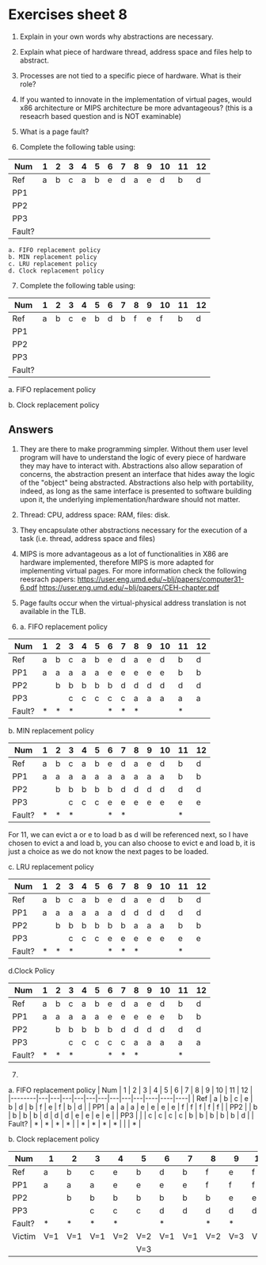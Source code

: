 # Exercises sheet 8


1. Explain in your own words why abstractions are necessary.

2. Explain what piece of hardware thread, address space and files help to abstract.

3. Processes are not tied to a specific piece of hardware. What is their role?

4. If you wanted to innovate in the implementation of virtual pages, would x86 architecture or MIPS architecture be more advantageous? (this is a reseacrh based question and is NOT examinable)

5. What is a page fault?

6. Complete the following table using: 

| Num    | 1 | 2 | 3 | 4 | 5 | 6 | 7 | 8 | 9 | 10 | 11 | 12 |
|--------|---|---|---|---|---|---|---|---|---|----|----|----|
| Ref    | a | b | c | a | b | e | d | a | e | d  | b  | d  |
| PP1    |   |   |   |   |   |   |   |   |   |    |    |    |
| PP2    |   |   |   |   |   |   |   |   |   |    |    |    |
| PP3    |   |   |   |   |   |   |   |   |   |    |    |    |
| Fault? |   |   |   |   |   |   |   |   |   |    |    |    |

	a. FIFO replacement policy
	b. MIN replacement policy
	c. LRU replacement policy
	d. Clock replacement policy
 
7. Complete the following table using:
   
| Num    | 1 | 2 | 3 | 4 | 5 | 6 | 7 | 8 | 9 | 10 | 11 | 12 |
|--------|---|---|---|---|---|---|---|---|---|----|----|----|
| Ref    | a | b | c | e | b | d | b | f | e | f  |  b |  d | 
| PP1    |   |   |   |   |   |   |   |   |   |    |    |    |
| PP2    |   |   |   |   |   |   |   |   |   |    |    |    |
| PP3    |   |   |   |   |   |   |   |   |   |    |    |    |
| Fault? |   |   |   |   |   |   |   |   |   |    |    |    |

a. FIFO replacement policy

b. Clock replacement policy


## Answers
1.  They are there to make programming simpler. Without them user level program will have to understand the logic of every piece of hardware they may have to interact with. Abstractions also allow separation of concerns, the abstraction present an interface that hides away the logic of the "object" being abstracted. Abstractions also help with portability, indeed, as long as the same interface is presented to software building upon it, the underlying implementation/hardware should not matter.


2. Thread: CPU, address space: RAM, files: disk.

3. They encapsulate other abstractions necessary for the execution of a task (i.e. thread, address space and files)


4. MIPS is more advantageous as a lot of functionalities in X86 are hardware implemented, therefore MIPS is more adapted for implementing virtual pages. For more information check the following reesrach papers: 
https://user.eng.umd.edu/~blj/papers/computer31-6.pdf
https://user.eng.umd.edu/~blj/papers/CEH-chapter.pdf

5. Page faults occur when the virtual-physical address translation is not available in the TLB.

6. a. FIFO replacement policy


| Num    | 1 | 2 | 3 | 4 | 5 | 6 | 7 | 8 | 9 | 10 | 11 | 12 |
|--------|---|---|---|---|---|---|---|---|---|----|----|----|
| Ref    | a | b | c | a | b | e | d | a | e | d  | b  | d  |
| PP1    | a | a | a | a | a | e | e | e | e | e  | b  | b  |
| PP2    |   | b | b | b | b | b | d | d | d | d  | d  | d  |
| PP3    |   |   | c | c | c | c | c | a | a | a  | a  | a  |
| Fault? | * | * | * |   |   | * | * | * |   |    | *  |    |

b. MIN replacement policy

| Num    | 1 | 2 | 3 | 4 | 5 | 6 | 7 | 8 | 9 | 10 | 11 | 12 |
|--------|---|---|---|---|---|---|---|---|---|----|----|----|
| Ref    | a | b | c | a | b | e | d | a | e | d  | b  | d  |
| PP1    | a | a | a | a | a | a | a | a | a | a  | b  | b  |
| PP2    |   | b | b | b | b | b | d | d | d | d  | d  | d  |
| PP3    |   |   | c | c | c | e | e | e | e | e  | e  | e  |
| Fault? | * | * | * |   |   | * | * |   |   |    | *  |    |

For 11, we can evict a or e to load b as d will be referenced next, so I have chosen to evict a and load b, you can also choose to evict e and load b, it is just a choice as we do not know the next pages to be loaded.

c. LRU replacement policy

| Num    | 1 | 2 | 3 | 4 | 5 | 6 | 7 | 8 | 9 | 10 | 11 | 12 |
|--------|---|---|---|---|---|---|---|---|---|----|----|----|
| Ref    | a | b | c | a | b | e | d | a | e | d  | b  | d  |
| PP1    | a | a | a | a | a | a | d | d | d | d  | d  | d  |
| PP2    |   | b | b | b | b | b | b | a | a | a  | b  | b  |
| PP3    |   |   | c | c | c | e | e | e | e | e  | e  | e  |
| Fault? | * | * | * |   |   | * | * | * |   |    | *  |    |

d.Clock Policy


| Num    | 1 | 2 | 3 | 4 | 5 | 6 | 7 | 8 | 9 | 10 | 11 | 12 |
|--------|---|---|---|---|---|---|---|---|---|----|----|----|
| Ref    | a | b | c | a | b | e | d | a | e | d  | b  | d  |
| PP1    | a | a | a | a | a | e | e | e | e | e  | b  | b  |
| PP2    |   | b | b | b | b | b | d | d | d | d  | d  | d  |
| PP3    |   |   | c | c | c | c | c | a | a | a  | a  | a  |
| Fault? | * | * | * |   |   | * | * | * |   |    | *  |    |

7. 

   a. FIFO replacement policy
| Num    | 1 | 2 | 3 | 4 | 5 | 6 | 7 | 8 | 9 | 10 | 11 | 12 |
|--------|---|---|---|---|---|---|---|---|---|----|----|----|
| Ref    | a | b | c | e | b | d | b | f | e | f  | b  |  d | 
| PP1    | a | a | a | e | e | e | e | f | f | f  | f  | f  |
| PP2    |   | b | b | b | b | d | d | d | e | e  | e  | e  |
| PP3    |   |   | c | c | c | c | b | b | b | b  | b  | d  |
| Fault? | * | * | * | * |   | * | * | * | * |    |    | *  |



b. Clock replacement policy

| Num    | 1 | 2 | 3 | 4 | 5 | 6 | 7 | 8 | 9 | 10 | 11 | 12 |
|--------|---|---|---|---|---|---|---|---|---|----|----|----|
| Ref    | a | b | c | e | b | d | b | f | e | f  |  b |  d | 
| PP1    | a | a | a | e | e | e | e | f | f | f  |  f | d  |
| PP2    |   | b | b | b | b | b | b | b | e | e  |  e | e  |
| PP3    |   |   | c | c | c | d | d | d | d | d  |  b | b  |
| Fault? | * | * | * | * |   | * |   | * | * |    | *  | *  |
| Victim |V=1|V=1|V=1|V=2|V=2|V=1|V=1|V=2|V=3|V=3 | V=1| V=2|
|        |   |   |   |   |V=3|   |   |   |   |    |    |    |
